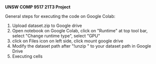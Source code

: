 **UNSW COMP 9517 21T3 Project**

General steps for executing the code on Google Colab:
1. Upload dataset.zip to Google drive
2. Open notebook on Google Colab, click on "Runtime" at top tool bar, select "Change runtime type", select "GPU"
3. click on Files icon on left side, click mount google drive
4. Modify the dataset path after "!unzip " to your dataset path in Google Drive
5. Executing cells
